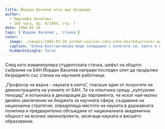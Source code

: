 ```yaml
---
title: Йордан Василев иска още безредие
author: 
  - Миролюба Бенатова
  - 168 часа, бр. 9/1994, стр. 7
date: 1994-02-28
tags: ['Йордан Василев', 'стачка']
cover:
  image: ./images/1994-02-28-jordan-vasilev-iska-oshe-bezredie/cover.webp
  caption: "Елена Константинова беше солидарна с колегите си, които я върнаха в годините на митингите и сините знамена. Снимка: Зафер Галибов"
  hiddenInSingle: false
---
```


След като изманипулира студентската стачка, шефът на общото събрание на БАН Йордан Василев направи последен опит да продължи безредието със стачка на научните работници.

„Професор на върха - науката в калта“, гласеше един от лозунгите на демонстрацията на учените от БАН. Те се опълчиха срещу „културния геноцид“ и изтъкнаха в декларация до парламента, че искат най-малко двойно увеличение на бюджета за научната сфера, създаване на национална стратегия, определяща мястото на науката в държавната политика и предварително обсъждане от националната академична общност на всички законопроекти, засягащи науката и висшето образование.
